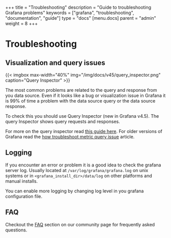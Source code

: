 +++
title = "Troubleshooting"
description = "Guide to troubleshooting Grafana problems"
keywords = ["grafana", "troubleshooting", "documentation", "guide"]
type = "docs"
[menu.docs]
parent = "admin"
weight = 8
+++


# Troubleshooting

## Visualization and query issues

{{< imgbox max-width="40%" img="/img/docs/v45/query_inspector.png" caption="Query Inspector" >}}

The most common problems are related to the query and response from you data source. Even if it looks
like a bug or visualization issue in Grafana it is 99% of time a problem with the data source query or
the data source response.

To check this you should use Query Inspector (new in Grafana v4.5). The query Inspector shows query requests and responses.

For more on the query inspector read [this guide here](https://community.grafana.com/t/using-grafanas-query-inspector-to-troubleshoot-issues/2630). For
older versions of Grafana read the [how troubleshoot metric query issue](https://community.grafana.com/t/how-to-troubleshoot-metric-query-issues/50/2) article.

## Logging

If you encounter an error or problem it is a good idea to check the grafana server log. Usually
located at `/var/log/grafana/grafana.log` on unix systems or in `<grafana_install_dir>/data/log` on
other platforms and manual installs.

You can enable more logging by changing log level in you grafana configuration file.

## FAQ

Checkout the [FAQ](https://community.grafana.com/c/howto/faq) section on our community page for frequently
asked questions.

